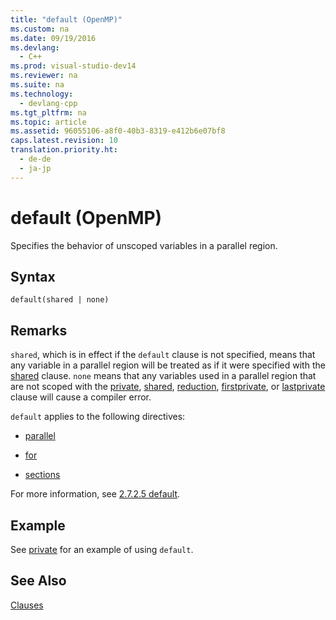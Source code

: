 ```yaml
---
title: "default (OpenMP)"
ms.custom: na
ms.date: 09/19/2016
ms.devlang: 
  - C++
ms.prod: visual-studio-dev14
ms.reviewer: na
ms.suite: na
ms.technology: 
  - devlang-cpp
ms.tgt_pltfrm: na
ms.topic: article
ms.assetid: 96055106-a8f0-40b3-8319-e412b6e07bf8
caps.latest.revision: 10
translation.priority.ht: 
  - de-de
  - ja-jp
---
```

# default (OpenMP)
Specifies the behavior of unscoped variables in a parallel region.  
  
## Syntax  
  
```  
default(shared | none)  
```  
  
## Remarks  
 `shared`, which is in effect if the `default` clause is not specified, means that any variable in a parallel region will be treated as if it were specified with the [shared](../vs140/shared--OpenMP-.md) clause. `none` means that any variables used in a parallel region that are not scoped with the [private](../vs140/private--OpenMP-.md), [shared](../vs140/shared--OpenMP-.md), [reduction](../vs140/reduction.md), [firstprivate](../vs140/firstprivate.md), or [lastprivate](../vs140/lastprivate.md) clause will cause a compiler error.  
  
 `default` applies to the following directives:  
  
-   [parallel](../vs140/parallel.md)  
  
-   [for](../vs140/for--OpenMP-.md)  
  
-   [sections](../vs140/sections--OpenMP-.md)  
  
 For more information, see [2.7.2.5 default](../vs140/2.7.2.5-default.md).  
  
## Example  
 See [private](../vs140/private--OpenMP-.md) for an example of using `default`.  
  
## See Also  
 [Clauses](../vs140/OpenMP-Clauses.md)